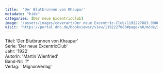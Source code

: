 ```yaml
---
title:  'Der Blutbrunnen von Khaupur'
metadate: "hide"
categories: [Der neue ExcentricClub]
image: '/assets/images/coverart/Der neue Excentric-Club/1192227883_00000010.jpg'
visit: 'https://portal.dnb.de/bookviewer/view/1192227883#page/n0/mode/2up'
---
```

Titel: 'Der Blutbrunnen von Khaupur' <br>
Serie: 'Der neue ExcentricClub' <br>
Jahr: '1922' <br>
AutorIn: 'Martin Wienfried' <br>
Band-Nr: '?' <br>
Verlag: ' MignonVerlag'